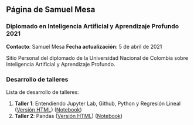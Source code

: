 ## Página de Samuel Mesa
### Diplomado en Inteligencia Artificial y Aprendizaje Profundo 2021  

**Contacto**: Samuel Mesa
**Fecha actualización**: 5 de abril de 2021

Sitio Personal del diplomado de la Universidad Nacional de Colombia sobre Inteligencia Artificial y Aprendizaje Profundo.

### Desarrollo de talleres

Lista de desarrollo de talleres:

1. **Taller 1**: Entendiendo Jupyter Lab, Github, Python y Regresión Lineal ([Versión HTML](https://htmlpreview.github.io/?https://github.com/DiplomadoAI-DL-UNAL2021/samuelmesa/blob/main/taller_regresion_lineal/taller_regresion_lineal.html)) ([Notebook](https://nbviewer.jupyter.org/github/DiplomadoAI-DL-UNAL2021/samuelmesa/blob/main/taller_regresion_lineal/taller_regresion_lineal.ipynb))
2. **Taller 2**: Pandas ([Versión HTML](https://htmlpreview.github.io/?https://github.com/DiplomadoAI-DL-UNAL2021/samuelmesa/blob/main/taller_regresion_lineal/taller_regresion_lineal.html)) ([Notebook](https://nbviewer.jupyter.org/github/DiplomadoAI-DL-UNAL2021/samuelmesa/blob/main/taller_regresion_lineal/taller_regresion_lineal.ipynb))
